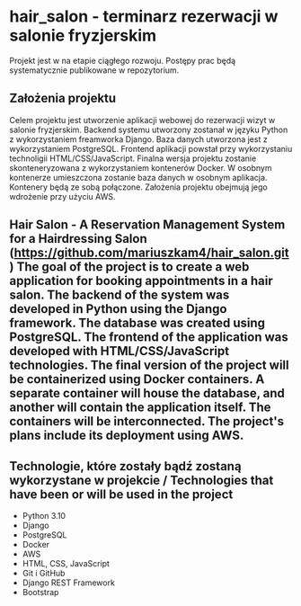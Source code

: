 # hair_salon - terminarz rezerwacji w salonie fryzjerskim
Projekt jest w na etapie ciągłego rozwoju. Postępy prac będą systematycznie publikowane w repozytorium.

## Założenia projektu
Celem projektu jest utworzenie aplikacji webowej do rezerwacji wizyt w salonie fryzjerskim. Backend systemu utworzony zostanał w języku Python z wykorzystaniem freamworka Django. Baza danych utworzona jest z wykorzystaniem PostgreSQL. Frontend aplikacji powstał przy wykorzystaniu technoligii HTML/CSS/JavaScript. Finalna wersja projektu zostanie skonteneryzowana z wykorzystaniem kontenerów Docker. W osobnym kontenerze umieszczona zostanie baza danych w osobnym aplikacja. Kontenery będą ze sobą połączone. Założenia projektu obejmują jego wdrożenie przy użyciu AWS.

## Hair Salon - A Reservation Management System for a Hairdressing Salon (https://github.com/mariuszkam4/hair_salon.git) The goal of the project is to create a web application for booking appointments in a hair salon. The backend of the system was developed in Python using the Django framework. The database was created using PostgreSQL. The frontend of the application was developed with HTML/CSS/JavaScript technologies. The final version of the project will be containerized using Docker containers. A separate container will house the database, and another will contain the application itself. The containers will be interconnected. The project's plans include its deployment using AWS.

## Technologie, które zostały bądź zostaną wykorzystane w projekcie / Technologies that have been or will be used in the project
- Python 3.10
- Django 
- PostgreSQL
- Docker
- AWS 
- HTML, CSS, JavaScript
- Git i GitHub
- Django REST Framework
- Bootstrap
